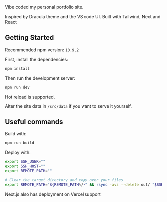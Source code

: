 Vibe coded my personal portfolio site.

Inspired by Dracula theme and the VS code UI. Built with Tailwind, Next and React

## Getting Started
Recommended npm version: `10.9.2`

First, install the dependencies:
```bash
npm install
```

Then run the development server:

```bash
npm run dev
```
Hot reload is supported.

Alter the site data in `/src/data` if you want to serve it yourself.

## Useful commands
Build with:
```bash
npm run build
```
Deploy with:
```bash
export SSH_USER=""
export SSH_HOST=""
export REMOTE_PATH=""

# Clear the target directory and copy over your files
export REMOTE_PATH="${REMOTE_PATH%/}" && rsync -avz --delete out/ "$SSH_USER@$SSH_HOST:$REMOTE_PATH/"
```

Next.js also has deployment on Vercel support

